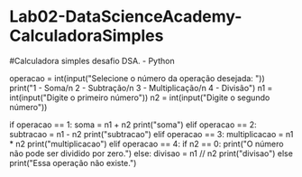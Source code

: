 # Lab02-DataScienceAcademy-CalculadoraSimples
#Calculadora simples desafio DSA. - Python

operacao = int(input("Selecione o número da operação desejada: "))
 print("1 - Soma/n 2 - Subtração/n 3 - Multiplicação/n 4 - Divisão")
 n1 = int(input("Digite o primeiro número"))
 n2 = int(input("Digite o segundo número"))
 
 if operacao == 1:
   soma = n1 + n2
   print("soma")
 elif operacao == 2:
   subtracao = n1 - n2
   print("subtracao")
 elif operacao == 3:
   multiplicacao = n1 * n2
   print("multiplicacao")
 elif operacao == 4:
   if n2 == 0:
     print("O número não pode ser dividido por zero.")
   else:
     divisao = n1 // n2
     print("divisao")
 else
   print("Essa operação não existe.")
